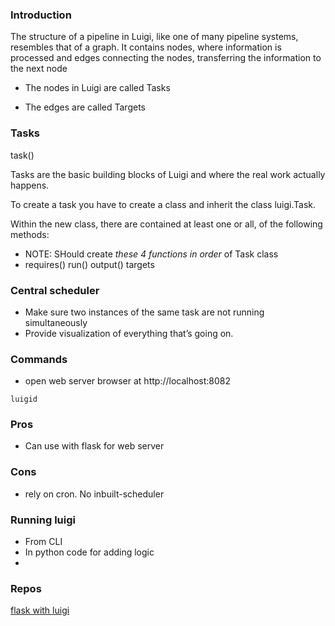 ### Introduction

The structure of a pipeline in Luigi, like one of many pipeline systems, resembles that of a graph. 
It contains nodes, where information is processed and edges connecting the nodes, transferring the information to the next node

- The nodes in Luigi are called Tasks

- The edges are called Targets

### Tasks

task()

Tasks are the basic building blocks of Luigi and where the real work actually happens.

To create a task you have to create a class and inherit the class luigi.Task.

Within the new class, there are contained at least one or all, of the following methods:

- NOTE: SHould create *these 4 functions in order* of Task class
- 
    requires()
    run()
    output()
    targets

### Central scheduler

- Make sure two instances of the same task are not running simultaneously
- Provide visualization of everything that’s going on.

### Commands    

- open web server browser at http://localhost:8082

`luigid`

### Pros
- Can use with flask for web server

### Cons
- rely on cron. No inbuilt-scheduler

### Running luigi
- From CLI
- In python code for adding logic
- 
### Repos

[flask with luigi](https://github.com/Atreya22/luigi_rosmann_sales/blob/edb179d199e0322ba3b8f338fdd7c0372e760fd5/predict_sales.py)
